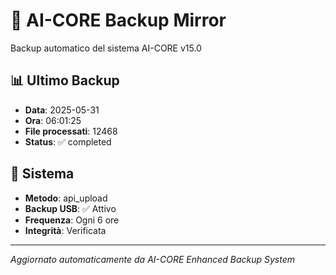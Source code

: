 # 🧬 AI-CORE Backup Mirror

Backup automatico del sistema AI-CORE v15.0

## 📊 Ultimo Backup
- **Data**: 2025-05-31
- **Ora**: 06:01:25
- **File processati**: 12468
- **Status**: ✅ completed

## 🎯 Sistema
- **Metodo**: api_upload
- **Backup USB**: ✅ Attivo
- **Frequenza**: Ogni 6 ore
- **Integrità**: Verificata

---
*Aggiornato automaticamente da AI-CORE Enhanced Backup System*
